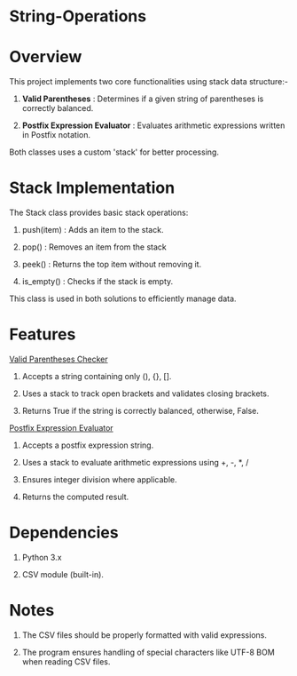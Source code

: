 # String-Operations

# Overview

This project implements two core functionalities using stack data structure:-

1. **Valid Parentheses** : Determines if a given string of parentheses is correctly balanced.

2. **Postfix Expression Evaluator** : Evaluates arithmetic expressions written in Postfix notation.

Both classes uses a custom 'stack' for better processing.

# Stack Implementation

The Stack class provides basic stack operations:

1. push(item) : Adds an item to the stack.

2. pop() : Removes an item from the stack

3. peek() : Returns the top item without removing it.

4. is_empty() : Checks if the stack is empty.

This class is used in both solutions to efficiently manage data.

# Features

<ins> Valid Parentheses Checker </ins>

1. Accepts a string containing only (), {}, [].

2. Uses a stack to track open brackets and validates closing brackets.

3. Returns True if the string is correctly balanced, otherwise, False.

<ins> Postfix Expression Evaluator</ins>

1. Accepts a postfix expression string.

2. Uses a stack to evaluate arithmetic expressions using +, -, *, /

3. Ensures integer division where applicable.

4. Returns the computed result.

# Dependencies

1. Python 3.x

2. CSV module (built-in).

# Notes

1. The CSV files should be properly formatted with valid expressions.

2. The program ensures handling of special characters like UTF-8 BOM when reading CSV files.
